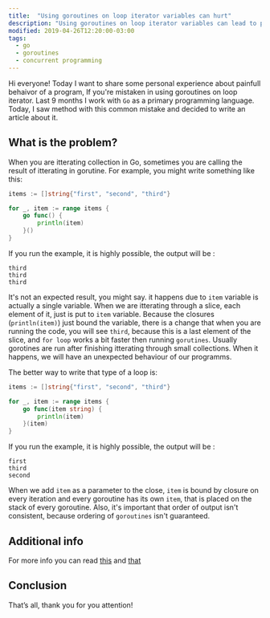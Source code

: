 ```yaml
---
title:  "Using goroutines on loop iterator variables can hurt"
description: "Using goroutines on loop iterator variables can lead to painfull behaivor of the program."
modified: 2019-04-26T12:20:00-03:00
tags:
  - go
  - goroutines
  - concurrent programming
---
```



Hi everyone! Today I want to share some personal experience about painfull behaivor of a program, If you're mistaken in using goroutines on loop iterator.
Last 9 months I work with `Go` as a primary programming language. Today, I saw method with this common mistake and decided to write an article about it.

## What is the problem?
When you are itterating collection in Go, sometimes you are calling the result of itterating in gorutine. For example, you might write something like this:

```go
items := []string{"first", "second", "third"}

for _, item := range items {
	go func() {
		println(item)
	}()
}
```

If you run the example, it is highly possible, the output will be :
```
third
third
third
```

It's not an expected result, you might say. it happens due to `item` variable is actually a single variable. When we are itterating through a slice, each element of it, just is put to `item` variable. Because the closures (`println(item)`) just bound the variable, there is a change that when you are running the code, you will see `third`, because this is a last element of the slice, and `for loop` works a bit faster then running `gorutines`. Usually gorotines are run after finishing itterating through small collections. When it happens, we will have an unexpected behaviour of our programms.


The better way to write that type of a loop is:

```go
items := []string{"first", "second", "third"}

for _, item := range items {
	go func(item string) {
		println(item)
	}(item)
}
```

If you run the example, it is highly possible, the output will be :
```
first
third
second
```

When we add `item` as a parameter to the close, `item` is bound by closure on every iteration and every goroutine has its own `item`, that is placed on the stack of every goroutine.
Also, it's important that order of output isn't consistent, because ordering of `goroutines` isn't guaranteed. 

## Additional info

For more info you can read [this](https://github.com/golang/go/wiki/CommonMistakes) and [that](https://www.calhoun.io/5-useful-ways-to-use-closures-in-go/)

## Conclusion

That’s all, thank you for you attention!
